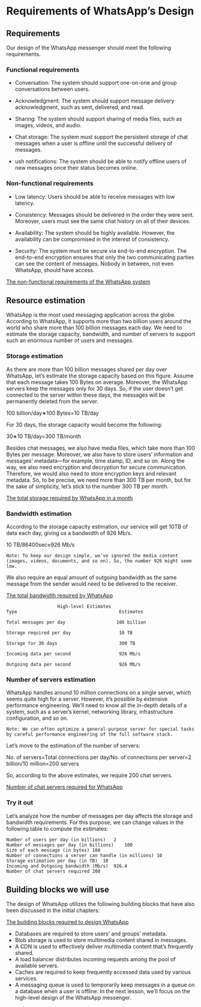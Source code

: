 # Requirements of WhatsApp’s Design
## Requirements
Our design of the WhatsApp messenger should meet the following requirements.

### Functional requirements
- Conversation: The system should support one-on-one and group conversations between users.

- Acknowledgment: The system should support message delivery acknowledgment, such as sent, delivered, and read.

- Sharing: The system should support sharing of media files, such as images, videos, and audio.

- Chat storage: The system must support the persistent storage of chat messages when a user is offline until the successful delivery of messages.

- ush notifications: The system should be able to notify offline users of new messages once their status becomes online.

### Non-functional requirements
- Low latency: Users should be able to receive messages with low latency.

- Consistency: Messages should be delivered in the order they were sent. Moreover, users must see the same chat history on all of their devices.

- Availability: The system should be highly available. However, the availability can be compromised in the interest of consistency.

- Security: The system must be secure via end-to-end encryption. The end-to-end encryption ensures that only the two communicating parties can see the content of messages. Nobody in between, not even WhatsApp, should have access.

[The non-functional requirements of the WhatsApp system](./nfr.jpg)

## Resource estimation
WhatsApp is the most used messaging application across the globe. According to WhatsApp, it supports more than two billion users around the world who share more than 100 billion messages each day. We need to estimate the storage capacity, bandwidth, and number of servers to support such an enormous number of users and messages.


### Storage estimation
As there are more than 100 billion messages shared per day over WhatsApp, let’s estimate the storage capacity based on this figure. Assume that each message takes 100 Bytes on average. Moreover, the WhatsApp servers keep the messages only for 30 days. So, if the user doesn’t get connected to the server within these days, the messages will be permanently deleted from the server.

100 billion/day∗100 Bytes=10 TB/day

For 30 days, the storage capacity would become the following:

30∗10 TB/day=300 TB/month

Besides chat messages, we also have media files, which take more than 100 Bytes per message. Moreover, we also have to store users’ information and messages’ metadata—for example, time stamp, ID, and so on. Along the way, we also need encryption and decryption for secure communication. Therefore, we would also need to store encryption keys and relevant metadata. So, to be precise, we need more than 300 TB per month, but for the sake of simplicity, let’s stick to the number 300 TB per month.

[The total storage required by WhatsApp in a month](./storage.jpg)

### Bandwidth estimation
According to the storage capacity estimation, our service will get 10TB of data each day, giving us a bandwidth of 926 Mb/s.

10 TB/86400sec≈926 Mb/s

```
Note: To keep our design simple, we’ve ignored the media content (images, videos, documents, and so on). So, the number 926 might seem low.
```
We also require an equal amount of outgoing bandwidth as the same message from the sender would need to be delivered to the receiver.

[The total bandwidth required by WhatsApp](./bandwidth.jpg)

```
                   High-level Estimates
Type                                      Estimates

Total messages per day                   100 billion

Storage required per day                  10 TB

Storage for 30 days                       300 TB

Incoming data per second                  926 Mb/s

Outgoing data per second                  926 Mb/s

```

### Number of servers estimation
WhatsApp handles around 10 million connections on a single server, which seems quite high for a server. However, it’s possible by extensive performance engineering. We’ll need to know all the in-depth details of a system, such as a server’s kernel, networking library, infrastructure configuration, and so on.
```
Note: We can often optimize a general-purpose server for special tasks by careful performance engineering of the full software stack.
```
Let’s move to the estimation of the number of servers:

No. of servers=Total connections per day/No. of connections per server=2 billion/10 million=200 servers

So, according to the above estimates, we require 200 chat servers.


[Number of chat servers required for WhatsApp](./servers.jpg)

### Try it out
Let’s analyze how the number of messages per day affects the storage and bandwidth requirements. For this purpose, we can change values in the following table to compute the estimates:

```
Number of users per day (in billions)	2
Number of messages per day (in billions)	100
Size of each message (in bytes)	100
Number of connections a server can handle (in millions)	10
Storage estimation per day (in TB)	10
Incoming and Outgoing bandwidth (Mb/s)	926.4
Number of chat servers required 200
```

## Building blocks we will use
The design of WhatsApp utilizes the following building blocks that have also been discussed in the initial chapters:

[The building blocks required to design WhatsApp](./bb.jpg)

- Databases are required to store users’ and groups’ metadata.
- Blob storage is used to store multimedia content shared in messages.
- A CDN is used to effectively deliver multimedia content that’s frequently shared.
- A load balancer distributes incoming requests among the pool of available servers.
- Caches are required to keep frequently accessed data used by various services.
- A messaging queue is used to temporarily keep messages in a queue on a database when a user is offline.
In the next lesson, we’ll focus on the high-level design of the WhatsApp messenger.



